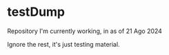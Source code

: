 # testDump
Repository I'm currently working, in as of 21 Ago 2024

Ignore the rest, it's just testing material.



